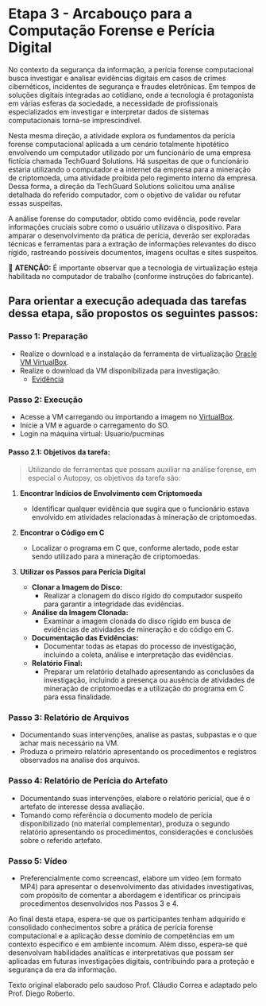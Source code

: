 # Etapa 3 - Arcabouço para a Computação Forense e Perícia Digital

No contexto da segurança da informação, a perícia forense computacional busca investigar e analisar evidências digitais em casos de crimes cibernéticos, incidentes de segurança e fraudes eletrônicas. Em tempos de soluções digitais integradas ao cotidiano, onde a tecnologia é protagonista em várias esferas da sociedade, a necessidade de profissionais especializados em investigar e interpretar dados de sistemas computacionais torna-se imprescindível.

Nesta mesma direção, a atividade explora os fundamentos da perícia forense computacional aplicada a um cenário totalmente hipotético envolvendo um computador utilizado por um funcionário de uma empresa fictícia chamada TechGuard Solutions. Há suspeitas de que o funcionário estaria utilizando o computador e a internet da empresa para a mineração de criptomoeda, uma atividade proibida pelo regimento interno da empresa. Dessa forma, a direção da TechGuard Solutions solicitou uma análise detalhada do referido computador, com o objetivo de validar ou refutar essas suspeitas.

A análise forense do computador, obtido como evidência, pode revelar informações cruciais sobre como o usuário utilizava o dispositivo. Para amparar o desenvolvimento da prática de perícia, deverão ser exploradas técnicas e ferramentas para a extração de informações relevantes do disco rígido, rastreando possíveis documentos, imagens ocultas e sites suspeitos.


🚩 **ATENÇÃO:** É importante observar que a tecnologia de virtualização esteja habilitada no computador de trabalho (conforme instruções do fabricante).

## Para orientar a execução adequada das tarefas dessa etapa, são propostos os seguintes passos:

### Passo 1: Preparação

- Realize o download e a instalação da ferramenta de virtualização [Oracle VM VirtualBox](https://www.virtualbox.org/wiki/Downloads).
- Realize o download da VM disponibilizada para investigação.
    - [Evidência](https://drive.google.com/drive/folders/1Nl8wcKEji2c7UJMIjEpZlLWdsxZHiCqu?usp=sharing)

### Passo 2: Execução

- Acesse a VM carregando ou importando a imagem no [VirtualBox](https://www.virtualbox.org/).
- Inicie a VM e aguarde o carregamento do SO.
- Login na máquina virtual: Usuario/pucminas

#### Passo 2.1: Objetivos da tarefa:

>Utilizando de ferramentas que possam auxiliar na análise forense, em especial o Autopsy, os objetivos da tarefa são:

1. **Encontrar Indícios de Envolvimento com Criptomoeda**
   - Identificar qualquer evidência que sugira que o funcionário estava envolvido em atividades relacionadas à mineração de criptomoedas.

2. **Encontrar o Código em C**
   - Localizar o programa em C que, conforme alertado, pode estar sendo utilizado para a mineração de criptomoedas.

3. **Utilizar os Passos para Perícia Digital**
   - **Clonar a Imagem do Disco:**
     - Realizar a clonagem do disco rígido do computador suspeito para garantir a integridade das evidências.
   - **Análise da Imagem Clonada:**
     - Examinar a imagem clonada do disco rígido em busca de evidências de atividades de mineração e do código em C.
   - **Documentação das Evidências:**
     - Documentar todas as etapas do processo de investigação, incluindo a coleta, análise e interpretação das evidências.
   - **Relatório Final:**
     - Preparar um relatório detalhado apresentando as conclusões da investigação, incluindo a presença ou ausência de atividades de mineração de criptomoedas e a utilização do programa em C para essa finalidade.




### Passo 3: Relatório de Arquivos

- Documentando suas intervenções, analise as pastas, subpastas e o que achar mais necessário na VM.
- Produza o primeiro relatório apresentando os procedimentos e registros observados na analise dos arquivos.

### Passo 4: Relatório de Perícia do Artefato

- Documentando suas intervenções, elabore o relatório pericial, que é o artefato de interesse dessa avaliação.
- Tomando como referência o documento modelo de perícia disponibilizado (no material complementar), produza o segundo relatório apresentando os procedimentos, considerações e conclusões sobre o referido artefato.

### Passo 5: Vídeo

- Preferencialmente como screencast, elabore um vídeo (em formato MP4) para apresentar o desenvolvimento das atividades investigativas, com propósito de comentar a abordagem e identificar os principais procedimentos desenvolvidos nos Passos 3 e 4.

Ao final desta etapa, espera-se que os participantes tenham adquirido e consolidado conhecimentos sobre a prática de perícia forense computacional e a aplicação desse domínio de competências em um contexto específico e em ambiente incomum. Além disso, espera-se que desenvolvam habilidades analíticas e interpretativas que possam ser aplicadas em futuras investigações digitais, contribuindo para a proteção e segurança da era da informação.

Texto original elaborado pelo saudoso Prof. Cláudio Correa e adaptado pelo Prof. Diego Roberto.